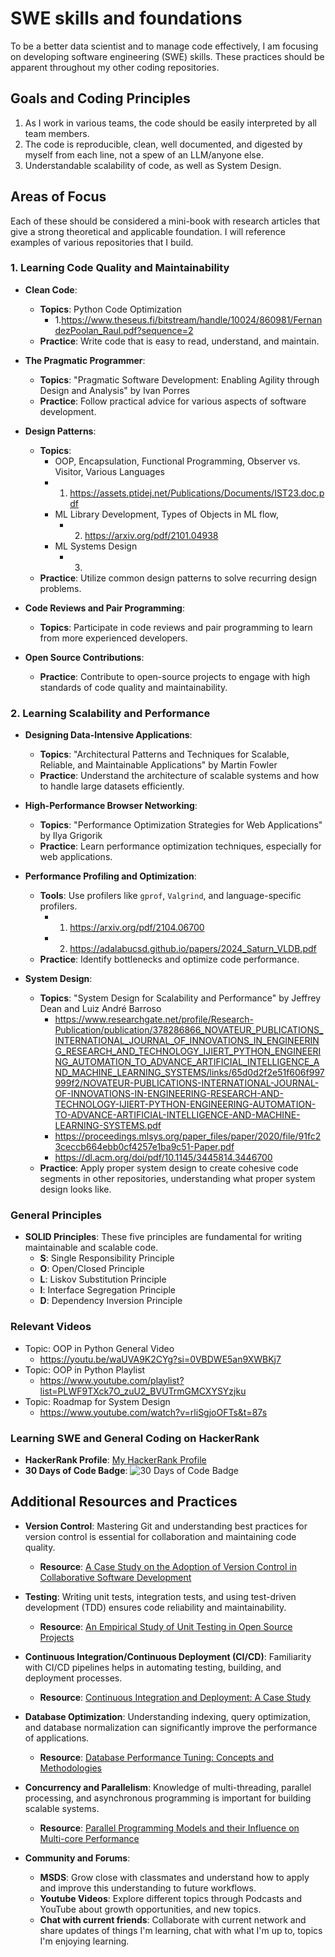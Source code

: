 # SWE skills and foundations

To be a better data scientist and to manage code effectively, I am focusing on developing software engineering (SWE) skills. These practices should be apparent throughout my other coding repositories.

## Goals and Coding Principles

1. As I work in various teams, the code should be easily interpreted by all team members.
2. The code is reproducible, clean, well documented, and digested by myself from each line, not a spew of an LLM/anyone else.
3. Understandable scalability of code, as well as System Design.

## Areas of Focus
Each of these should be considered a mini-book with research articles that give a strong theoretical and applicable foundation. I will reference examples of various repositories that I build.

### 1. Learning Code Quality and Maintainability

- **Clean Code**:
  - **Topics**: Python Code Optimization
      - 1.https://www.theseus.fi/bitstream/handle/10024/860981/FernandezPoolan_Raul.pdf?sequence=2
  - **Practice**: Write code that is easy to read, understand, and maintain.
  
- **The Pragmatic Programmer**:
  - **Topics**: "Pragmatic Software Development: Enabling Agility through Design and Analysis" by Ivan Porres
  - **Practice**: Follow practical advice for various aspects of software development.

- **Design Patterns**:
  - **Topics**:
    - OOP, Encapsulation, Functional Programming, Observer vs. Visitor, Various Languages 
     - 1. https://assets.ptidej.net/Publications/Documents/IST23.doc.pdf
    - ML Library Development, Types of Objects in ML flow, 
      - 2. https://arxiv.org/pdf/2101.04938
    - ML Systems Design
      - 3. 
  - **Practice**: Utilize common design patterns to solve recurring design problems.
    

- **Code Reviews and Pair Programming**:
  - **Topics**: Participate in code reviews and pair programming to learn from more experienced developers.

- **Open Source Contributions**:
  - **Practice**: Contribute to open-source projects to engage with high standards of code quality and maintainability.

### 2. Learning Scalability and Performance

- **Designing Data-Intensive Applications**:
  - **Topics**: "Architectural Patterns and Techniques for Scalable, Reliable, and Maintainable Applications" by Martin Fowler
  - **Practice**: Understand the architecture of scalable systems and how to handle large datasets efficiently.

- **High-Performance Browser Networking**:
  - **Topics**: "Performance Optimization Strategies for Web Applications" by Ilya Grigorik
  - **Practice**: Learn performance optimization techniques, especially for web applications.

- **Performance Profiling and Optimization**:
  - **Tools**: Use profilers like `gprof`, `Valgrind`, and language-specific profilers.
    - 1. https://arxiv.org/pdf/2104.06700
    - 2. https://adalabucsd.github.io/papers/2024_Saturn_VLDB.pdf
  - **Practice**: Identify bottlenecks and optimize code performance.

- **System Design**:
  - **Topics**: "System Design for Scalability and Performance" by Jeffrey Dean and Luiz André Barroso
    - https://www.researchgate.net/profile/Research-Publication/publication/378286866_NOVATEUR_PUBLICATIONS_INTERNATIONAL_JOURNAL_OF_INNOVATIONS_IN_ENGINEERING_RESEARCH_AND_TECHNOLOGY_IJIERT_PYTHON_ENGINEERING_AUTOMATION_TO_ADVANCE_ARTIFICIAL_INTELLIGENCE_AND_MACHINE_LEARNING_SYSTEMS/links/65d0d2f2e51f606f997999f2/NOVATEUR-PUBLICATIONS-INTERNATIONAL-JOURNAL-OF-INNOVATIONS-IN-ENGINEERING-RESEARCH-AND-TECHNOLOGY-IJIERT-PYTHON-ENGINEERING-AUTOMATION-TO-ADVANCE-ARTIFICIAL-INTELLIGENCE-AND-MACHINE-LEARNING-SYSTEMS.pdf
    - https://proceedings.mlsys.org/paper_files/paper/2020/file/91fc23ceccb664ebb0cf4257e1ba9c51-Paper.pdf
    - https://dl.acm.org/doi/pdf/10.1145/3445814.3446700
  - **Practice**: Apply proper system design to create cohesive code segments in other repositories, understanding what proper system design looks like. 

### General Principles

- **SOLID Principles**: These five principles are fundamental for writing maintainable and scalable code.
  - **S**: Single Responsibility Principle
  - **O**: Open/Closed Principle
  - **L**: Liskov Substitution Principle
  - **I**: Interface Segregation Principle
  - **D**: Dependency Inversion Principle

### Relevant Videos
- Topic: OOP in Python General Video 
  - https://youtu.be/waUVA9K2CYg?si=0VBDWE5an9XWBKj7
- Topic: OOP in Python Playlist
  - https://www.youtube.com/playlist?list=PLWF9TXck7O_zuU2_BVUTrmGMCXYSYzjku
- Topic: Roadmap for System Design
  - https://www.youtube.com/watch?v=rliSgjoOFTs&t=87s
### Learning SWE and General Coding on HackerRank

- **HackerRank Profile**: [My HackerRank Profile](https://www.hackerrank.com/ethannorton12)
- **30 Days of Code Badge**: ![30 Days of Code Badge](https://hrcdn.net/fcore/assets/badges/30-days-of-code-a772ae4c2f.svg)

## Additional Resources and Practices

- **Version Control**: Mastering Git and understanding best practices for version control is essential for collaboration and maintaining code quality.
  - **Resource**: [A Case Study on the Adoption of Version Control in Collaborative Software Development](https://www.researchgate.net/publication/221519260_A_Case_Study_on_the_Adoption_of_Version_Control_in_Collaborative_Software_Development)

- **Testing**: Writing unit tests, integration tests, and using test-driven development (TDD) ensures code reliability and maintainability.
  - **Resource**: [An Empirical Study of Unit Testing in Open Source Projects](https://dl.acm.org/doi/10.1145/3180155.3180174)

- **Continuous Integration/Continuous Deployment (CI/CD)**: Familiarity with CI/CD pipelines helps in automating testing, building, and deployment processes.
  - **Resource**: [Continuous Integration and Deployment: A Case Study](https://dl.acm.org/doi/10.1145/3377813.3381365)

- **Database Optimization**: Understanding indexing, query optimization, and database normalization can significantly improve the performance of applications.
  - **Resource**: [Database Performance Tuning: Concepts and Methodologies](https://ieeexplore.ieee.org/document/6824302)

- **Concurrency and Parallelism**: Knowledge of multi-threading, parallel processing, and asynchronous programming is important for building scalable systems.
  - **Resource**: [Parallel Programming Models and their Influence on Multi-core Performance](https://dl.acm.org/doi/10.1145/2145816.2145830)

- **Community and Forums**:
  - **MSDS**: Grow close with classmates and understand how to apply and improve this understanding to future workflows.
  - **Youtube Videos**: Explore different topics through Podcasts and YouTube about growth opportunities, and new topics. 
  - **Chat with current friends**: Collaborate with current network and share updates of things I'm learning, chat with what I'm up to, topics I'm enjoying learning.



